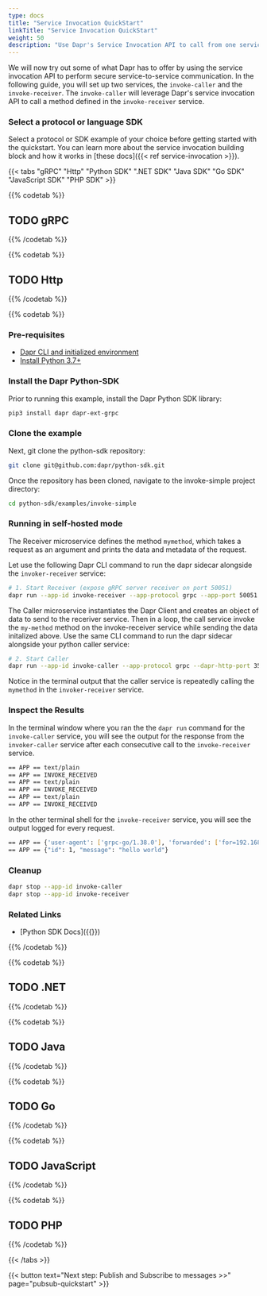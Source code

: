 ```yaml
---
type: docs
title: "Service Invocation QuickStart"
linkTitle: "Service Invocation QuickStart"
weight: 50
description: "Use Dapr's Service Invocation API to call from one service to another service securely"
---
```


We will now try out some of what Dapr has to offer by using the service invocation API to perform secure service-to-service communication. In the following guide, you will set up two services, the `invoke-caller` and the `invoke-receiver`. The `invoke-caller` will leverage Dapr's service invocation API to call a method defined in the `invoke-receiver` service.

### Select a protocol or language SDK
Select a protocol or SDK example of your choice before getting started with the quickstart. You can learn more about the service invocation building block and how it works in [these docs]({{< ref service-invocation >}}).

{{< tabs "gRPC" "Http" "Python SDK" ".NET SDK" "Java SDK" "Go SDK" "JavaScript SDK" "PHP SDK" >}}
 <!-- gRPC -->
{{% codetab %}}
## TODO gRPC
{{% /codetab %}}

 <!-- Http -->
{{% codetab %}}
## TODO Http
{{% /codetab %}}

 <!-- Python -->
{{% codetab %}}

### Pre-requisites

- [Dapr CLI and initialized environment](https://docs.dapr.io/getting-started)
- [Install Python 3.7+](https://www.python.org/downloads/)

### Install the Dapr Python-SDK
Prior to running this example, install the Dapr Python SDK library:

```bash
pip3 install dapr dapr-ext-grpc
```

### Clone the example

Next, git clone the python-sdk repository:

```bash
git clone git@github.com:dapr/python-sdk.git
```

Once the repository has been cloned, navigate to the invoke-simple project directory:

```bash
cd python-sdk/examples/invoke-simple
```

### Running in self-hosted mode
The Receiver microservice defines the method `mymethod`, which takes a request as an argument and prints the data and metadata of the request. 

Let use the following Dapr CLI command to run the dapr sidecar alongside the `invoker-receiver` service:

```bash
# 1. Start Receiver (expose gRPC server receiver on port 50051)
dapr run --app-id invoke-receiver --app-protocol grpc --app-port 50051 python3 invoke-receiver.py
```

The Caller microservice instantiates the Dapr Client and creates an object of data to send to the receriver service. Then in a loop, the call service invoke the `my-method` method on the invoke-receiver service while sending the data initalized above. 
Use the same CLI command to run the dapr sidecar alongside your python caller service:

```bash
# 2. Start Caller
dapr run --app-id invoke-caller --app-protocol grpc --dapr-http-port 3500 python3 invoke-caller.py
```

Notice in the terminal output that the caller service is repeatedly calling the `mymethod` in the `invoker-receiver` service.

### Inspect the Results
In the terminal window where you ran the the `dapr run` command for the `invoke-caller` service, you will see the output for the response from the `invoker-caller` service after each consecutive call to the `invoke-receiver` service.

```bash
== APP == text/plain
== APP == INVOKE_RECEIVED
== APP == text/plain
== APP == INVOKE_RECEIVED
== APP == text/plain
== APP == INVOKE_RECEIVED
```

In the other terminal shell for the `invoke-receiver` service, you will see the output logged for every request.

```bash
== APP == {'user-agent': ['grpc-go/1.38.0'], 'forwarded': ['for=192.168.0.10;by=192.168.0.10;host=WIN-EH0C40K0610.redmond.corp.microsoft.com'], 'dapr-accept': ['*/*'], 'dapr-content-length': ['35'], 'dapr-content-type': ['application/json; charset=utf-8'], 'traceparent': ['00-3e33ed5ab75dac1d5ec7fe702ea57f19-6b454b19b622482d-01'], 'grpc-trace-bin': [b'\x00\x00>3\xedZ\xb7]\xac\x1d^\xc7\xfep.\xa5\x7f\x19\x01kEK\x19\xb6"H-\x02\x01'], 'dapr-host': ['127.0.0.1:3500'], 'x-forwarded-for': ['192.168.0.10'], 'x-forwarded-host': ['WIN-EH0C40K0610.redmond.corp.microsoft.com']}
== APP == {"id": 1, "message": "hello world"}
```

### Cleanup

```bash
dapr stop --app-id invoke-caller
dapr stop --app-id invoke-receiver
```
### Related Links
* [Python SDK Docs]({{<ref python >}})

{{% /codetab %}}

 <!-- .NET -->
{{% codetab %}}
## TODO .NET
{{% /codetab %}}

 <!-- Java -->
{{% codetab %}}
## TODO Java
{{% /codetab %}}

 <!-- Go -->
{{% codetab %}}
## TODO Go
{{% /codetab %}}

 <!-- JavaScript -->
{{% codetab %}}
## TODO JavaScript
{{% /codetab %}}

 <!-- PHP -->
{{% codetab %}}
## TODO PHP
{{% /codetab %}}

{{< /tabs >}}

{{< button text="Next step: Publish and Subscribe to messages >>" page="pubsub-quickstart" >}}